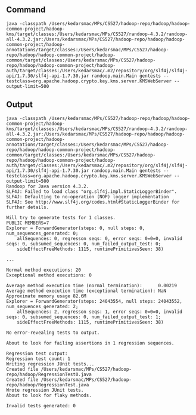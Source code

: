 ## Command

`java -classpath /Users/kedarsmac/MPs/CS527/hadoop-repo/hadoop/hadoop-common-project/hadoop-kms/target/classes:/Users/kedarsmac/MPs/CS527/randoop-4.3.2/randoop-all-4.3.2.jar:/Users/kedarsmac/MPs/CS527/hadoop-repo/hadoop/hadoop-common-project/hadoop-annotations/target/classes:/Users/kedarsmac/MPs/CS527/hadoop-repo/hadoop/hadoop-common-project/hadoop-common/target/classes:/Users/kedarsmac/MPs/CS527/hadoop-repo/hadoop/hadoop-common-project/hadoop-auth/target/classes:/Users/kedarsmac/.m2/repository/org/slf4j/slf4j-api/1.7.30/slf4j-api-1.7.30.jar randoop.main.Main gentests --testclass=org.apache.hadoop.crypto.key.kms.server.KMSWebServer --output-limit=500`

## Output

```
java -classpath /Users/kedarsmac/MPs/CS527/hadoop-repo/hadoop/hadoop-common-project/hadoop-kms/target/classes:/Users/kedarsmac/MPs/CS527/randoop-4.3.2/randoop-all-4.3.2.jar:/Users/kedarsmac/MPs/CS527/hadoop-repo/hadoop/hadoop-common-project/hadoop-annotations/target/classes:/Users/kedarsmac/MPs/CS527/hadoop-repo/hadoop/hadoop-common-project/hadoop-common/target/classes:/Users/kedarsmac/MPs/CS527/hadoop-repo/hadoop/hadoop-common-project/hadoop-auth/target/classes:/Users/kedarsmac/.m2/repository/org/slf4j/slf4j-api/1.7.30/slf4j-api-1.7.30.jar randoop.main.Main gentests --testclass=org.apache.hadoop.crypto.key.kms.server.KMSWebServer --output-limit=500
Randoop for Java version 4.3.2.
SLF4J: Failed to load class "org.slf4j.impl.StaticLoggerBinder".
SLF4J: Defaulting to no-operation (NOP) logger implementation
SLF4J: See http://www.slf4j.org/codes.html#StaticLoggerBinder for further details.

Will try to generate tests for 1 classes.
PUBLIC MEMBERS=7
Explorer = ForwardGenerator(steps: 0, null steps: 0, num_sequences_generated: 0;
    allSequences: 0, regresson seqs: 0, error seqs: 0=0=0, invalid seqs: 0, subsumed_sequences: 0, num_failed_output_test: 0;
    sideEffectFreeMethods: 1115, runtimePrimitivesSeen: 38)

...

Normal method executions: 20
Exceptional method executions: 0

Average method execution time (normal termination):      0.00219
Average method execution time (exceptional termination): NaN
Approximate memory usage 82.6M
Explorer = ForwardGenerator(steps: 24043554, null steps: 24043552, num_sequences_generated: 2;
    allSequences: 2, regresson seqs: 1, error seqs: 0=0=0, invalid seqs: 0, subsumed_sequences: 0, num_failed_output_test: 1;
    sideEffectFreeMethods: 1115, runtimePrimitivesSeen: 38)

No error-revealing tests to output.

About to look for failing assertions in 1 regression sequences.

Regression test output:
Regression test count: 1
Writing regression JUnit tests...
Created file /Users/kedarsmac/MPs/CS527/hadoop-repo/hadoop/RegressionTest0.java
Created file /Users/kedarsmac/MPs/CS527/hadoop-repo/hadoop/RegressionTest.java
Wrote regression JUnit tests.
About to look for flaky methods.

Invalid tests generated: 0
```
